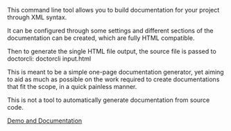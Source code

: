 This command line tool allows you to build documentation for your project through XML syntax. 

It can be configured through some settings and different sections of the documentation can be created, which are fully HTML compatible.

Then to generate the single HTML file output, the source file is passed to doctorcli: 
doctorcli input.html


This is meant to be a simple one-page documentation generator, yet aiming to aid as much as possible on the work required to create documentations that fit the scope, in a quick painless manner.

This is not a tool to automatically generate documentation from source code.

[Demo and Documentation](https://madprops.github.io/Doctor/)